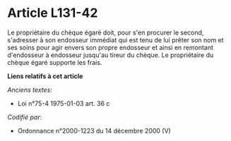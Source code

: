# Article L131-42

Le propriétaire du chèque égaré doit, pour s'en procurer le second, s'adresser à son endosseur immédiat qui est tenu de lui
prêter son nom et ses soins pour agir envers son propre endosseur et ainsi en remontant d'endosseur à endosseur jusqu'au
tireur du chèque. Le propriétaire du chèque égaré supporte les frais.

**Liens relatifs à cet article**

_Anciens textes_:

  - Loi n°75-4 1975-01-03 art. 36 c

_Codifié par_:

  - Ordonnance n°2000-1223 du 14 décembre 2000 (V)
